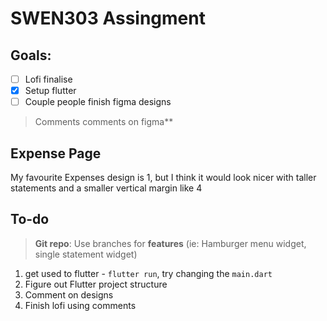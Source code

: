 # SWEN303 Assingment

## Goals:

- [ ] Lofi finalise
- [x] Setup flutter
- [ ] Couple people finish figma designs

> Comments comments on figma**

## Expense Page

My favourite Expenses design is 1, but I think it would look nicer with taller statements and a smaller vertical margin like 4

## To-do

> **Git repo**: Use branches for **features** (ie: Hamburger menu widget, single statement widget)

1. get used to flutter - `flutter run`, try changing the `main.dart`
2. Figure out Flutter project structure
3. Comment on designs
4. Finish lofi using comments